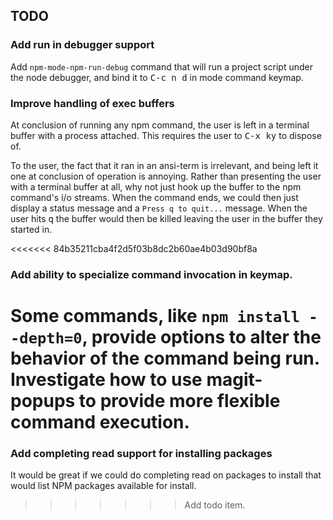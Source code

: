 ## TODO

### Add run in debugger support

Add `npm-mode-npm-run-debug` command that will run a project script
under the node debugger, and bind it to <kbd>C-c n d</kbd> in mode
command keymap.

### Improve handling of exec buffers ###

At conclusion of running any npm command, the user is left in a
terminal buffer with a process attached. This requires the user to
<kbd>C-x k</kbd><kbd>y</kbd> to dispose of.

To the user, the fact that it ran in an ansi-term is irrelevant, and
being left it one at conclusion of operation is annoying. Rather than
presenting the user with a terminal buffer at all, why not just hook
up the buffer to the npm command's i/o streams. When the command ends,
we could then just display a status message and a `Press q to quit...`
message. When the user hits <kbd>q</kbd> the buffer would then be
killed leaving the user in the buffer they started in.

<<<<<<< 84b35211cba4f2d5f03b8dc2b60ae4b03d90bf8a
### Add ability to specialize command invocation in keymap.

Some commands, like `npm install --depth=0`, provide options to alter
the behavior of the command being run.  Investigate how to use
magit-popups to provide more flexible command execution.
=======
### Add completing read support for installing packages

It would be great if we could do completing read on packages to
install that would list NPM packages available for install.
>>>>>>> Add todo item.
